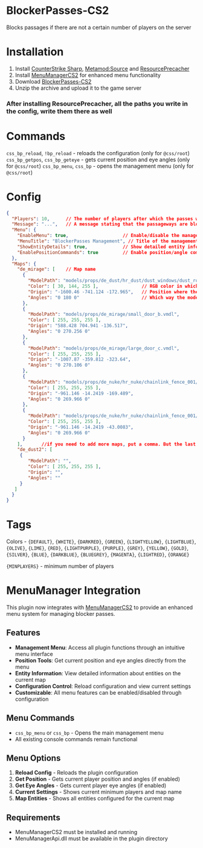 # BlockerPasses-CS2
Blocks passages if there are not a certain number of players on the server

# Installation
1. Install [CounterStrike Sharp](https://github.com/roflmuffin/CounterStrikeSharp), [Metamod:Source](https://www.sourcemm.net/downloads.php/?branch=master) and [ResourcePrecacher](https://github.com/Pisex/ResourcePrecacher/releases/tag/1.0f)
2. Install [MenuManagerCS2](https://github.com/NickFox007/MenuManagerCS2) for enhanced menu functionality
3. Download [BlockerPasses-CS2](https://github.com/patthsone/BlockerPasses-CS2/releases/tag/0.0.1)
4. Unzip the archive and upload it to the game server

### After installing ResourcePrecacher, all the paths you write in the config, write them there as well

# Commands
`css_bp_reload`, `!bp_reload` - reloads the configuration (only for `@css/root`)
`css_bp_getpos`, `css_bp_geteye` - gets current position and eye angles (only for `@css/root`)
`css_bp_menu`, `css_bp` - opens the management menu (only for `@css/root`)

# Config

```json
{
  "Players": 10,      // The number of players after which the passes will open
  "Message": "...",   // A message stating that the passageways are blocked (all the tags are at the bottom)
  "Menu": {
    "EnableMenu": true,                    // Enable/disable the management menu
    "MenuTitle": "BlockerPasses Management", // Title of the management menu
    "ShowEntityDetails": true,             // Show detailed entity information
    "EnablePositionCommands": true         // Enable position/angle commands in menu
  },
  "Maps": {
    "de_mirage": [    // Map name
      {
        "ModelPath": "models/props/de_dust/hr_dust/dust_windows/dust_rollupdoor_96x128_surface_lod.vmdl", // Path to the model
        "Color": [ 30, 144, 255 ],                // RGB color in which the model will be colored
        "Origin": "-1600.46 -741.124 -172.965",   // Position where the model will be placed
        "Angles": "0 180 0"                       // Which way the model will be turned
      },
      {
        "ModelPath": "models/props/de_mirage/small_door_b.vmdl",
        "Color": [ 255, 255, 255 ],
        "Origin": "588.428 704.941 -136.517",
        "Angles": "0 270.256 0"
      },
      {
        "ModelPath": "models/props/de_mirage/large_door_c.vmdl",
        "Color": [ 255, 255, 255 ],
        "Origin": "-1007.87 -359.812 -323.64",
        "Angles": "0 270.106 0"
      },
      {
        "ModelPath": "models/props/de_nuke/hr_nuke/chainlink_fence_001/chainlink_fence_001_256_capped.vmdl",
        "Color": [ 255, 255, 255 ],
        "Origin": "-961.146 -14.2419 -169.489",
        "Angles": "0 269.966 0"
      },
      {
        "ModelPath": "models/props/de_nuke/hr_nuke/chainlink_fence_001/chainlink_fence_001_256_capped.vmdl",
        "Color": [ 255, 255, 255 ],
        "Origin": "-961.146 -14.2419 -43.0083",
        "Angles": "0 269.966 0"
      }            
    ],       //if you need to add more maps, put a comma. But the last map doesn't need one! (example)
    "de_dust2": [
     {
        "ModelPath": "",
        "Color": [ 255, 255, 255 ],
        "Origin": "",
        "Angles": ""
     }
   ]
  }
}
```

# Tags
Colors - `{DEFAULT}`, `{WHITE}`, `{DARKRED}`, `{GREEN}`, `{LIGHTYELLOW}`, `{LIGHTBLUE}`, `{OLIVE}`, `{LIME}`, `{RED}`, `{LIGHTPURPLE}`, `{PURPLE}`, `{GREY}`, `{YELLOW}`, `{GOLD}`, `{SILVER}`, `{BLUE}`, `{DARKBLUE}`, `{BLUEGREY}`, `{MAGENTA}`, `{LIGHTRED}`, `{ORANGE}`

`{MINPLAYERS}` - minimum number of players

# MenuManager Integration

This plugin now integrates with [MenuManagerCS2](https://github.com/NickFox007/MenuManagerCS2) to provide an enhanced menu system for managing blocker passes.

## Features

- **Management Menu**: Access all plugin functions through an intuitive menu interface
- **Position Tools**: Get current position and eye angles directly from the menu
- **Entity Information**: View detailed information about entities on the current map
- **Configuration Control**: Reload configuration and view current settings
- **Customizable**: All menu features can be enabled/disabled through configuration

## Menu Commands

- `css_bp_menu` or `css_bp` - Opens the main management menu
- All existing console commands remain functional

## Menu Options

1. **Reload Config** - Reloads the plugin configuration
2. **Get Position** - Gets current player position and angles (if enabled)
3. **Get Eye Angles** - Gets current player eye angles (if enabled)
4. **Current Settings** - Shows current minimum players and map name
5. **Map Entities** - Shows all entities configured for the current map

## Requirements

- MenuManagerCS2 must be installed and running
- MenuManagerApi.dll must be available in the plugin directory
